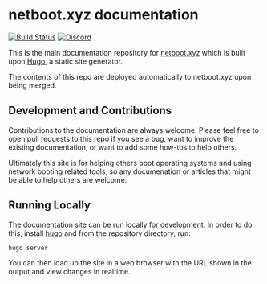 # netboot.xyz documentation

[![Build Status](https://travis-ci.com/netbootxyz/netboot.xyz-docs.svg?branch=master)](https://travis-ci.com/netbootxyz/netboot.xyz-docs)
[![Discord](https://img.shields.io/discord/425186187368595466)](https://discord.gg/An6PA2a)

This is the main documentation repository for [netboot.xyz](https://netboot.xyz) which is built upon [Hugo](https://gohugo.io/), a static site generator.  

The contents of this repo are deployed automatically to netboot.xyz upon being merged.

## Development and Contributions

Contributions to the documentation are always welcome.  Please feel free to open pull requests to this repo if you see a bug, want to improve the existing documentation, or want to add some how-tos to help others.  

Ultimately this site is for helping others boot operating systems and using network booting related tools, so any documenation or articles that might be able to help others are welcome.

## Running Locally

The documentation site can be run locally for development.  In order to do this, install [hugo](https://gohugo.io/getting-started/installing/) and from the repository directory, run:

```
hugo server
```

You can then load up the site in a web browser with the URL shown in the output and view changes in realtime.

